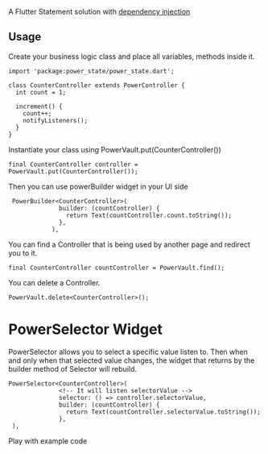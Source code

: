 
A Flutter Statement solution with [dependency injection]

## Usage

Create your business logic class and place all variables, methods inside it.
```
import 'package:power_state/power_state.dart';

class CounterController extends PowerController {
  int count = 1;

  increment() {
    count++;
    notifyListeners();
  }
}
```

Instantiate your class using PowerVault.put(CounterController()) 

```
final CounterController controller = PowerVault.put(CounterController());
```

Then you can use powerBuilder widget in your UI side

```
 PowerBuilder<CounterController>(
              builder: (countController) {
                return Text(countController.count.toString());
              },
            ),
```   

You can find a Controller that is being used by another page and redirect you to it.

```
final CounterController countController = PowerVault.find();
```  

You can delete a Controller.

```
PowerVault.delete<CounterController>();
```  

# PowerSelector Widget
PowerSelector allows you to select a specific value listen to. Then when and only when that selected value changes, the widget that returns by the builder method of Selector will rebuild.

```
PowerSelector<CounterController>(
              <!-- It will listen selectorValue -->
              selector: () => controller.selectorValue,
              builder: (countController) {
                return Text(countController.selectorValue.toString());
              },
 ),
``` 

Play with example code





[dependency injection]: https://en.wikipedia.org/wiki/Dependency_injection